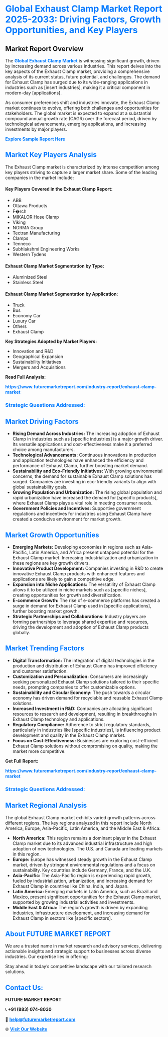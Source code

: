 <h1 style="color: #007BFF;">Global Exhaust Clamp Market Report 2025-2033: Driving Factors, Growth Opportunities, and Key Players</h1>

<section id="overview">
<h2>Market Report Overview</h2>
<p>The <a href="https://www.futuremarketreport.com/industry-report/exhaust-clamp-market" style="color: #007BFF; text-decoration: none;"><strong>Global Exhaust Clamp Market</strong></a> is witnessing significant growth, driven by increasing demand across various industries. This report delves into the key aspects of the Exhaust Clamp market, providing a comprehensive analysis of its current status, future potential, and challenges. The demand for Exhaust Clamp has surged due to its wide-ranging applications in industries such as [insert industries], making it a critical component in modern-day [applications].</p>
<p>As consumer preferences shift and industries innovate, the Exhaust Clamp market continues to evolve, offering both challenges and opportunities for stakeholders. The global market is expected to expand at a substantial compound annual growth rate (CAGR) over the forecast period, driven by technological advancements, emerging applications, and increasing investments by major players.</p>
</section>

<section id="overview">
<p><a href="https://www.futuremarketreport.com/request-sample/reportId=112868" style="color: #007BFF; text-decoration: none;"><strong>Explore Sample Report Here</strong></a></p>
</section>

<section id="key-players">
<h2 style="color: #007BFF;">Market Key Players Analysis</h2>
<p>The Exhaust Clamp market is characterized by intense competition among key players striving to capture a larger market share. Some of the leading companies in the market include:</p>
<h4>Key Players Covered in the Exhaust Clamp Report:</h4>
<ul><li>ABB</li><li>Ottawa Products</li><li>F�rch</li><li>MIKALOR Hose Clamp</li><li>Viking</li><li>NORMA Group</li><li>Tectran Manufacturing</li><li>Clamps</li><li>Tenneco</li><li>Subhlakshmi Engineering Works</li><li>Western Tydens</li></ul>
<h4>Exhaust Clamp Market Segmentation by Type:</h4>
<ul><li>Aluminized Steel</li><li>Stainless Steel</li></ul>

<h4>Exhaust Clamp Market Segmentation by Application:</h4>
<ul><li>Truck</li><li>Bus</li><li>Economy Car</li><li>Luxury Car</li><li>Others</li><li>Exhaust Clamp</li></ul>
<p><strong>Key Strategies Adopted by Market Players:</strong></p>
<ul>
<li>Innovation and R&D</li>
<li>Geographical Expansion</li>
<li>Sustainability Initiatives</li>
<li>Mergers and Acquisitions</li>
</ul>
</section>

<section>
<p><strong>Read Full Analysis: </strong></p><a href="https://www.futuremarketreport.com/industry-report/exhaust-clamp-market" style="color: #007BFF; text-decoration: none;"><strong>https://www.futuremarketreport.com/industry-report/exhaust-clamp-market</strong></a>
<h3 style="color: #007BFF;">Strategic Questions Addressed:</h3>
</section>

<section id="driving-factors">
<h2 style="color: #007BFF;">Market Driving Factors</h2>
<ul>
<li><strong>Rising Demand Across Industries:</strong> The increasing adoption of Exhaust Clamp in industries such as [specific industries] is a major growth driver. Its versatile applications and cost-effectiveness make it a preferred choice among manufacturers.</li>
<li><strong>Technological Advancements:</strong> Continuous innovations in production and application technologies have enhanced the efficiency and performance of Exhaust Clamp, further boosting market demand.</li>
<li><strong>Sustainability and Eco-Friendly Initiatives:</strong> With growing environmental concerns, the demand for sustainable Exhaust Clamp solutions has surged. Companies are investing in eco-friendly variants to align with global sustainability goals.</li>
<li><strong>Growing Population and Urbanization:</strong> The rising global population and rapid urbanization have increased the demand for [specific products], where Exhaust Clamp plays a vital role in meeting consumer needs.</li>
<li><strong>Government Policies and Incentives:</strong> Supportive government regulations and incentives for industries using Exhaust Clamp have created a conducive environment for market growth.</li>
</ul>
</section>

<section id="growth-opportunities">
<h2 style="color: #007BFF;">Market Growth Opportunities</h2>
<ul>
<li><strong>Emerging Markets:</strong> Developing economies in regions such as Asia-Pacific, Latin America, and Africa present untapped potential for the Exhaust Clamp market. Increasing industrialization and urbanization in these regions are key growth drivers.</li>
<li><strong>Innovative Product Development:</strong> Companies investing in R&D to create innovative Exhaust Clamp products with enhanced features and applications are likely to gain a competitive edge.</li>
<li><strong>Expansion into Niche Applications:</strong> The versatility of Exhaust Clamp allows it to be utilized in niche markets such as [specific niches], creating opportunities for growth and diversification.</li>
<li><strong>E-commerce Growth:</strong> The rise of e-commerce platforms has created a surge in demand for Exhaust Clamp used in [specific applications], further boosting market growth.</li>
<li><strong>Strategic Partnerships and Collaborations:</strong> Industry players are forming partnerships to leverage shared expertise and resources, driving the development and adoption of Exhaust Clamp products globally.</li>
</ul>
</section>

<section id="trending-factors">
<h2 style="color: #007BFF;">Market Trending Factors</h2>
<ul>
<li><strong>Digital Transformation:</strong> The integration of digital technologies in the production and distribution of Exhaust Clamp has improved efficiency and customer satisfaction.</li>
<li><strong>Customization and Personalization:</strong> Consumers are increasingly seeking personalized Exhaust Clamp solutions tailored to their specific needs, prompting companies to offer customizable options.</li>
<li><strong>Sustainability and Circular Economy:</strong> The push towards a circular economy has driven demand for recyclable and reusable Exhaust Clamp solutions.</li>
<li><strong>Increased Investment in R&D:</strong> Companies are allocating significant resources to research and development, resulting in breakthroughs in Exhaust Clamp technology and applications.</li>
<li><strong>Regulatory Compliance:</strong> Adherence to strict regulatory standards, particularly in industries like [specific industries], is influencing product development and quality in the Exhaust Clamp market.</li>
<li><strong>Focus on Cost-Effectiveness:</strong> Businesses are exploring cost-efficient Exhaust Clamp solutions without compromising on quality, making the market more competitive.</li>
</ul>
</section>

<section>
<p><strong>Get Full Report: </strong></p><a href="https://www.futuremarketreport.com/industry-report/exhaust-clamp-market" style="color: #007BFF; text-decoration: none;"><strong>https://www.futuremarketreport.com/industry-report/exhaust-clamp-market</strong></a>
<h3 style="color: #007BFF;">Strategic Questions Addressed:</h3>
</section>


<section id="regional-analysis">
<h2 style="color: #007BFF;">Market Regional Analysis</h2>
<p>The global Exhaust Clamp market exhibits varied growth patterns across different regions. The key regions analyzed in this report include North America, Europe, Asia-Pacific, Latin America, and the Middle East & Africa:</p>
<ul>
<li><strong>North America:</strong> This region remains a dominant player in the Exhaust Clamp market due to its advanced industrial infrastructure and high adoption of new technologies. The U.S. and Canada are leading markets in this region.</li>
<li><strong>Europe:</strong> Europe has witnessed steady growth in the Exhaust Clamp market, driven by stringent environmental regulations and a focus on sustainability. Key countries include Germany, France, and the U.K.</li>
<li><strong>Asia-Pacific:</strong> The Asia-Pacific region is experiencing rapid growth, fueled by industrialization, urbanization, and increasing demand for Exhaust Clamp in countries like China, India, and Japan.</li>
<li><strong>Latin America:</strong> Emerging markets in Latin America, such as Brazil and Mexico, present significant opportunities for the Exhaust Clamp market, supported by growing industrial activities and investments.</li>
<li><strong>Middle East & Africa:</strong> The region’s growth is driven by expanding industries, infrastructure development, and increasing demand for Exhaust Clamp in sectors like [specific sectors].</li>
</ul>
</section>

<footer>
<h2 style="color: #007BFF;">About FUTURE MARKET REPORT</h2>
<p>We are a trusted name in market research and advisory services, delivering actionable insights and strategic support to businesses across diverse industries. Our expertise lies in offering:</p>

<p>Stay ahead in today’s competitive landscape with our tailored research solutions.</p>

<h2 style="color: #007BFF;">Contact Us:</h2>
<p><strong>FUTURE MARKET REPORT</strong></p>
<p>📞 <strong>+91 (883) 074-8030</strong></p>
<p>📧 <strong><a href="mailto:help@futuremarketreport.com" style="color: #007BFF;">help@futuremarketreport.com</a></strong></p>
<p>🌐 <strong><a href="https://www.futuremarketreport.com/" style="color: #007BFF;">Visit Our Website</a></strong></p>
</footer>